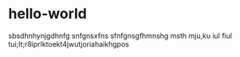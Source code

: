 # hello-world
sbsdhnhynjgdhnfg
snfgnsxfns
sfnfgnsgfhmnshg
msth
mju,ku
iul
fiul
tui;lt;r8iprlktoekt4jwutjoriahaikhgpos
